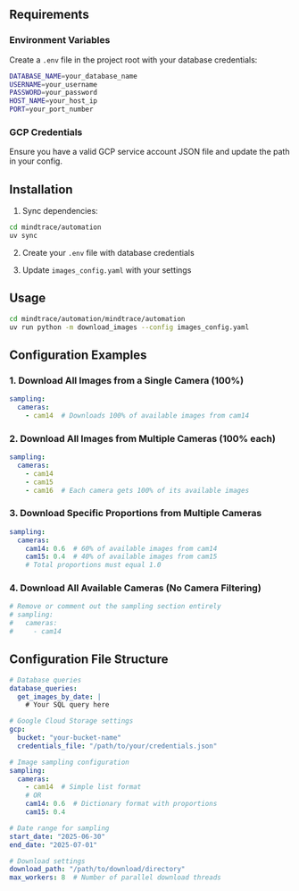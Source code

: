 ## Requirements

### Environment Variables
Create a `.env` file in the project root with your database credentials:
```bash
DATABASE_NAME=your_database_name
USERNAME=your_username
PASSWORD=your_password
HOST_NAME=your_host_ip
PORT=your_port_number
```

### GCP Credentials
Ensure you have a valid GCP service account JSON file and update the path in your config.

## Installation

1. Sync dependencies:
```bash
cd mindtrace/automation
uv sync
```

2. Create your `.env` file with database credentials

3. Update `images_config.yaml` with your settings

## Usage

```bash
cd mindtrace/automation/mindtrace/automation
uv run python -m download_images --config images_config.yaml
```

## Configuration Examples

### 1. Download All Images from a Single Camera (100%)
```yaml
sampling:
  cameras:
    - cam14  # Downloads 100% of available images from cam14
```

### 2. Download All Images from Multiple Cameras (100% each)
```yaml
sampling:
  cameras:
    - cam14
    - cam15
    - cam16  # Each camera gets 100% of its available images
```

### 3. Download Specific Proportions from Multiple Cameras
```yaml
sampling:
  cameras:
    cam14: 0.6  # 60% of available images from cam14
    cam15: 0.4  # 40% of available images from cam15
    # Total proportions must equal 1.0
```

### 4. Download All Available Cameras (No Camera Filtering)
```yaml
# Remove or comment out the sampling section entirely
# sampling:
#   cameras:
#     - cam14
```

## Configuration File Structure

```yaml
# Database queries
database_queries:
  get_images_by_date: |
    # Your SQL query here

# Google Cloud Storage settings
gcp:
  bucket: "your-bucket-name"
  credentials_file: "/path/to/your/credentials.json"

# Image sampling configuration
sampling:
  cameras:
    - cam14  # Simple list format
    # OR
    cam14: 0.6  # Dictionary format with proportions
    cam15: 0.4

# Date range for sampling
start_date: "2025-06-30"
end_date: "2025-07-01"

# Download settings
download_path: "/path/to/download/directory"
max_workers: 8  # Number of parallel download threads
``` 